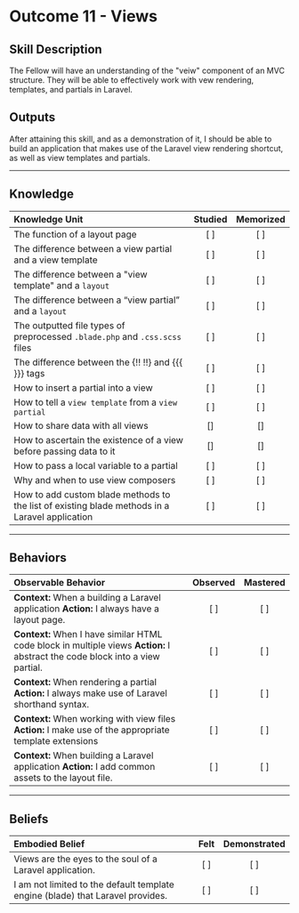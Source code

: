 # Outcome 11 - Views

Skill Description
----------
The Fellow will have an understanding of the "veiw" component of an MVC structure. They will be able to effectively work with vew rendering, templates, and partials in Laravel. 

Outputs
----------
After attaining this skill, and as a demonstration of it, I should be able to build an application that makes use of the Laravel view rendering shortcut, as well as view templates and partials. 


----------

## **Knowledge**


| Knowledge Unit   |      Studied      | Memorized |
|:-------------|:------------------:|:--------:|
| The function of a layout page | [ ] | [ ]  |
| The difference between a view partial and a view template | [ ] | [ ]  |
| The difference between a "view template" and a `layout` | [ ] | [ ]  |
| The difference between a “view partial” and  a `layout` | [ ] | [ ]  |
| The outputted file types of preprocessed `.blade.php` and  `.css.scss` files | [ ] | [ ]  |
| The difference between the {!! !!} and {{{ }}} tags | [ ] | [ ]  |
| How to insert a partial into a view| [ ] | [ ]  |
| How to tell a `view template` from a `view partial` | [ ] | [ ]  |
| How to share data with all views | [] | [] |
| How to ascertain the existence of a view before passing data to it | [] | [] |
| How to pass a local variable to a partial | [ ] | [ ]  |
| Why and when to use view composers | [ ] | [ ]  |
| How to add custom blade methods to the list of existing blade methods in a Laravel application | [ ] | [ ]  |

----------

## **Behaviors**


| Observable Behavior   |      Observed      | Mastered |
|:-------------|:------------------:|:--------:|
| **Context:** When a building a Laravel application **Action:** I always have a layout page. | [ ] | [ ]  |
| **Context:** When I have similar HTML code block in multiple views **Action:** I abstract the code block into a view partial. | [ ] | [ ]  |
| **Context:** When rendering a partial **Action:** I always make use of Laravel shorthand syntax.| [ ] | [ ]  |
| **Context:** When working with view files **Action:** I make use of the appropriate template extensions | [ ] | [ ]  |
| **Context:** When building a Laravel application **Action:** I add common assets to the layout file. | [ ] | [ ]  |


----------


## **Beliefs**


| Embodied Belief   |      Felt      | Demonstrated |
|:-------------|:------------------:|:--------:|
| Views are the eyes to the soul of a Laravel application. | [ ] | [ ]  |
| I am not limited to the default template engine (blade) that Laravel provides. | [ ] | [ ]  |
